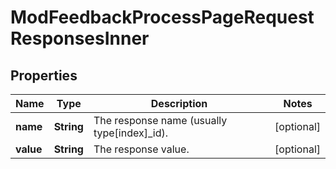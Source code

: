 

# ModFeedbackProcessPageRequestResponsesInner


## Properties

| Name | Type | Description | Notes |
|------------ | ------------- | ------------- | -------------|
|**name** | **String** | The response name (usually type[index]_id). |  [optional] |
|**value** | **String** | The response value. |  [optional] |



